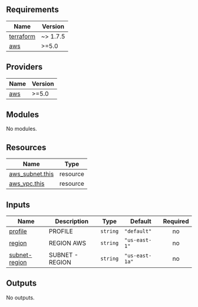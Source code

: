 ## Requirements

| Name | Version |
|------|---------|
| <a name="requirement_terraform"></a> [terraform](#requirement\_terraform) | ~> 1.7.5 |
| <a name="requirement_aws"></a> [aws](#requirement\_aws) | >=5.0 |

## Providers

| Name | Version |
|------|---------|
| <a name="provider_aws"></a> [aws](#provider\_aws) | >=5.0 |

## Modules

No modules.

## Resources

| Name | Type |
|------|------|
| [aws_subnet.this](https://registry.terraform.io/providers/hashicorp/aws/latest/docs/resources/subnet) | resource |
| [aws_vpc.this](https://registry.terraform.io/providers/hashicorp/aws/latest/docs/resources/vpc) | resource |

## Inputs

| Name | Description | Type | Default | Required |
|------|-------------|------|---------|:--------:|
| <a name="input_profile"></a> [profile](#input\_profile) | PROFILE | `string` | `"default"` | no |
| <a name="input_region"></a> [region](#input\_region) | REGION AWS | `string` | `"us-east-1"` | no |
| <a name="input_subnet-region"></a> [subnet-region](#input\_subnet-region) | SUBNET - REGION | `string` | `"us-east-1a"` | no |

## Outputs

No outputs.